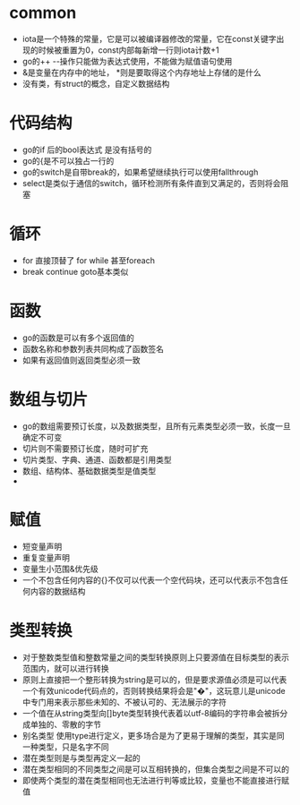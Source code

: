 # common
- iota是一个特殊的常量，它是可以被编译器修改的常量，它在const关键字出现的时候被重置为0，const内部每新增一行则iota计数+1
- go的++ --操作只能做为表达式使用，不能做为赋值语句使用
- &是变量在内存中的地址， *则是要取得这个内存地址上存储的是什么
- 没有类，有struct的概念，自定义数据结构

# 代码结构
- go的if 后的bool表达式 是没有括号的
- go的{是不可以独占一行的
- go的switch是自带break的，如果希望继续执行可以使用fallthrough
- select是类似于通信的switch，循环检测所有条件直到又满足的，否则将会阻塞

# 循环
- for 直接顶替了 for while 甚至foreach
- break continue goto基本类似

# 函数
- go的函数是可以有多个返回值的
- 函数名称和参数列表共同构成了函数签名
- 如果有返回值则返回类型必须一致

# 数组与切片
- go的数组需要预订长度，以及数据类型，且所有元素类型必须一致，长度一旦确定不可变
- 切片则不需要预订长度，随时可扩充
- 切片类型、字典、通道、函数都是引用类型
- 数组、结构体、基础数据类型是值类型
- 

# 赋值
- 短变量声明
- 重复变量声明
- 变量生小范围&优先级
- 一个不包含任何内容的{}不仅可以代表一个空代码块，还可以代表示不包含任何内容的数据结构

# 类型转换
- 对于整数类型值和整数常量之间的类型转换原则上只要源值在目标类型的表示范围内，就可以进行转换
- 原则上直接把一个整形转换为string是可以的，但是要求源值必须是可以代表一个有效unicode代码点的，否则转换结果将会是"�"，这玩意儿是unicode中专门用来表示那些未知的、不被认可的、无法展示的字符
- 一个值在从string类型向[]byte类型转换代表着以utf-8编码的字符串会被拆分成单独的、零散的字节
- 别名类型 使用type进行定义，更多场合是为了更易于理解的类型，其实是同一种类型，只是名字不同
- 潜在类型则是与类型再定义一起的
- 潜在类型相同的不同类型之间是可以互相转换的，但集合类型之间是不可以的
- 即使两个类型的潜在类型相同也无法进行判等或比较，变量也不能直接进行赋值
